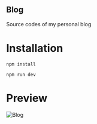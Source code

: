 ## Blog

Source codes of my personal blog

# Installation

```
npm install

npm run dev
```

# Preview

![Blog](https://user-images.githubusercontent.com/30156531/146649481-c316ca79-0581-425a-8fe7-75a24a8bac28.gif)